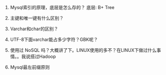 1. Mysql索引的原理，底层是怎么存的？
底层: B+ Tree
2. 主键和唯一键有什么区别？

3. Varchar和char的区别？

4. UTF-8下面varchar能占多少字符？GBK呢？

5. 使用过 NoSQL 吗？大概讲了下。LINUX使用的多不？在LINUX下做过什么事情。。我说搭过Hadoop

6. Mysql最左前缀原则 



